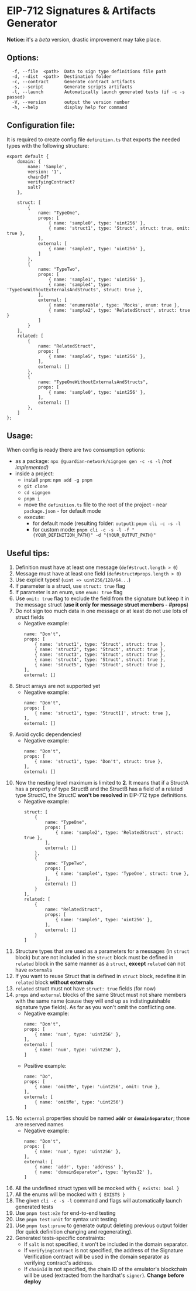 # EIP-712 Signatures & Artifacts Generator

**Notice:** it's a *beta* version, drastic improvement may take place.

## Options:
```
  -f, --file  <path>  Data to sign type definitions file path
  -d, --dist  <path>  Destination folder
  -c, --contract      Generate contract artifacts
  -s, --script        Generate scripts artifacts
  -l, --launch        Automatically launch generated tests (if -c -s passed)
  -V, --version       output the version number
  -h, --help          display help for command
```

## Configuration file:
It is required to create config file `definition.ts` that exports the needed types with the following structure:
```
export default {
    domain: {
        name: 'Sample',
        version: '1',
        chainId?
        verifyingContract?
        salt?
    },

    struct: [
        {
            name: "TypeOne", 
            props: [
                { name: 'sample0', type: 'uint256' },
                { name: 'struct1', type: 'Struct', struct: true, omit: true },
            ],
            external: [
                { name: 'sample3', type: 'uint256' },
            ]
        },
        {
            name: "TypeTwo",
            props: [
                { name: 'sample1', type: 'uint256' },
                { name: 'sample4', type: 'TypeOneWithoutExternalsAndStructs', struct: true },
            ],
            external: [
                { name: 'enumerable', type: 'Mocks', enum: true },
                { name: 'sample2', type: 'RelatedStruct', struct: true }
            ]
        }
    ],
    related: [
        {
            name: "RelatedStruct",
            props: [
                { name: 'sample5', type: 'uint256' },
            ],
            external: []
        },
        {
            name: "TypeOneWithoutExternalsAndStructs", 
            props: [
                { name: 'sample0', type: 'uint256' },
            ],
            external: []
        },
    ]
};
```

## Usage:

When config is ready there are two consumption options:
* as a package: `npx @guardian-network/signgen gen -c -s -l` *(not implemented)*
* inside a project:
    * install `pnpm`: `npm add -g pnpm`
    * `git clone`
    * `cd signgen`
    * `pnpm i`
    * move the `definition.ts` file to the root of the project - near `package.json` - for default mode
    * execute:
        * for default mode (resulting folder: `output`): `pnpm cli -c -s -l`
        * for custom mode: `pnpm cli -c -s -l -f "{YOUR_DEFINITION_PATH}" -d "{YOUR_OUTPUT_PATH}"`

## Useful tips:
1. Definition must have at least one message (`def#struct.length > 0`)
1. Message must have at least one field (`def#struct#props.length > 0`)
1. Use explicit types! (`uint => uint256/128/64...`)
1. If parameter is a struct, use `struct: true` flag
1. If parameter is an enum, use `enum: true` flag
1. Use `omit: true` flag to exclude the field from the signature but keep it in the message struct (**use it only for message struct members - #props**)
1. Do not sign too much data in one message or at least do not use lots of struct fields
    * Negative example:
        ```
        name: "Don't", 
        props: [
            { name: 'struct1', type: 'Struct', struct: true },
            { name: 'struct2', type: 'Struct', struct: true },
            { name: 'struct3', type: 'Struct', struct: true },
            { name: 'struct4', type: 'Struct', struct: true },
            { name: 'struct5', type: 'Struct', struct: true },
        ],
        external: []
        ```
1. Struct arrays are not supported yet
    * Negative example:
        ```
        name: "Don't", 
        props: [
            { name: 'struct1', type: 'Struct[]', struct: true },
        ],
        external: []
        ```
1. Avoid cyclic dependencies!
    * Negative example:
        ```
        name: "Don't", 
        props: [
            { name: 'struct1', type: 'Don't', struct: true },
        ],
        external: []
        ```
1. Now the nesting level maximum is limited to **2**. It means that if a StructA has a property of type StructB and the StructB has a field of a related type StructC, the StructC **won't be resolved** in EIP-712 type definitions.
    * Negative example:
        ```
        struct: [
            {
                name: "TypeOne", 
                props: [
                    { name: 'sample2', type: 'RelatedStruct', struct: true },
                ],
                external: []
            },
            {
                name: "TypeTwo",
                props: [
                    { name: 'sample4', type: 'TypeOne', struct: true },
                ],
                external: []
            }
        ],
        related: [
            {
                name: "RelatedStruct",
                props: [
                    { name: 'sample5', type: 'uint256' },
                ],
                external: []
            }
        ]
        ```
1. Structure types that are used as a parameters for a messages (in `struct` block) but are not included in the `struct` block must be defined in `related` block in the same manner as a `struct`, **except** `related` can not have `external`s
1. If you want to reuse Struct that is defined in `struct` block, redefine it in `related` block **without externals**
1. `related` struct must not have `struct: true` fields (for now)
1. `props` and `external` blocks of the same Struct must not share members with the same name (cause they will end up as indistinguishable signature type fields). As far as you won't omit the conflicting one.
    * Negative example:
        ```
        name: "Don't", 
        props: [
            { name: 'num', type: 'uint256' },
        ],
        external: [
            { name: 'num', type: 'uint256' },
        ]
        ```
    * Positive example:
        ```
        name: "Do", 
        props: [
            { name: 'omitMe', type: 'uint256', omit: true },
        ],
        external: [
            { name: 'omitMe', type: 'uint256'}
        ]
        ```
1. No `external` properties should be named **`addr`** or **`domainSeparator`**; those are reserved names
    * Negative example:
        ```
        name: "Don't", 
        props: [
            { name: 'num', type: 'uint256' },
        ],
        external: [
            { name: 'addr', type: 'address' },
            { name: 'domainSeparator', type: 'bytes32' },
        ]
        ```
1. All the undefined struct types will be mocked with `{ exists: bool }`
1. All the enums will be mocked with `{ EXISTS }`
1. The given `cli -c -s -l` command and flags will automatically launch generated tests
1. Use `pnpm test:e2e` for end-to-end testing
1. Use `pnpm test:unit` for syntax unit testing
1. Use `pnpm test:prune` to generate output deleting previous output folder (for quick definition changing and regenerating). 
1. Generated tests-specific constraints:
    * If `salt` is not specified, it won't be included in the domain separator.
    * If `verifyingContract` is not specified, the address of the Signature Verification contract will be used in the domain separator
    as verifying contract's address.
    * If `chainId` is not specified, the chain ID of the emulator's blockchain will be used (extracted from the hardhat's `signer`). **Change before deploy**